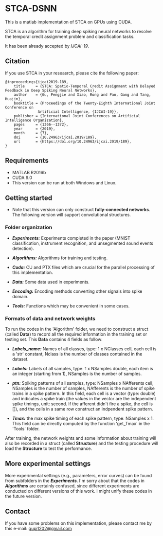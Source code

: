 # STCA-DSNN

This is a matlab implementation of STCA on GPUs using CUDA.

STCA is an algorithm for training deep spiking neural networks to resolve the temporal credit assignment problem and classification tasks.

It has been already accepted by *IJCAI-19*.

## Citation

If you use STCA in your reseasrch, please cite the following paper:

```
@inproceedings{ijcai2019-189,
    title     = {STCA: Spatio-Temporal Credit Assignment with Delayed Feedback in Deep Spiking Neural Networks},
    author    = {Gu, Pengjie and Xiao, Rong and Pan, Gang and Tang, Huajin},
    booktitle = {Proceedings of the Twenty-Eighth International Joint Conference on
               Artificial Intelligence, {IJCAI-19}},
    publisher = {International Joint Conferences on Artificial Intelligence Organization},
    pages     = {1366--1372},
    year      = {2019},
    month     = {7},
    doi       = {10.24963/ijcai.2019/189},
    url       = {https://doi.org/10.24963/ijcai.2019/189},
}
```

## Requirements

- MATLAB R2016b
- CUDA 9.0
- This version can be run at both Windows and Linux.

## Getting started

- Note that this version can only construct **fully-connected networks**. The following version will support convolutional structures.

### Folder organization

- ***Experiments:*** Experiments completed in the paper (MNIST classification, instrument recognition, and unsegmented sound events detection).

- ***Algorithms:*** Algorithms for training and testing.

- ***Cuda:*** CU and PTX files which are crucial for the parallel processing of this implementation.

- ***Data:*** Some data used in experiments.

- ***Encoding:*** Encoding methods converting other signals into spike domain.

- ***Tools:*** Functions which may be convenient in some cases.

### Formats of data and network weights

To run the codes in the 'Algorithm' folder, we need to construct a struct (called **Data**) to record all the required information in the training set or testing set. This **Data** contains 4 fields as follow:

- ***Labels_name:*** Names of all classes, type: 1 x NClasses cell, each cell is a 'str' constant, Nclass is the number of classes contained in the dataset.

- ***Labels:*** Labels of all samples, type: 1 x NSamples double, each item is an integer (starting from 1), NSamples is the number of samples.

- ***ptn:*** Spiking patterns of all samples, type: NSamples x NAfferents cell, NSamples is the number of samples, NAfferents is the number of spike trains in a spike pattern. In this field, each cell is a vector (type: double) and indicates a spike train (the values in the vector are the independent spike timings, unit: second. If the afferent didn't fire a spike, the cell is []), and the cells in a same row construct an indpendent spike pattern. 

- ***Tmax:*** the max spike timing of each spike pattern, type: NSamples x 1. This field can be directly computed by the function 'get_Tmax' in the 'Tools' folder.

After training, the network weights and some information about training will also be recorded in a struct (called **Structure**) and the testing procedure will load the **Structure** to test the performance. 

## More experimental settings

More experimental settings (e.g., parameters, error curves) can be found from subfolders in the ***Experiments***.
I'm sorry about that the codes in ***Algorithms*** are certainly confused, since different experiments are conducted on different versions of this work. 
I might unify these codes in the future version.

## Contact
If you have some problems on this implementation, please contact me by this e-mail: gupj1202@gmail.com
